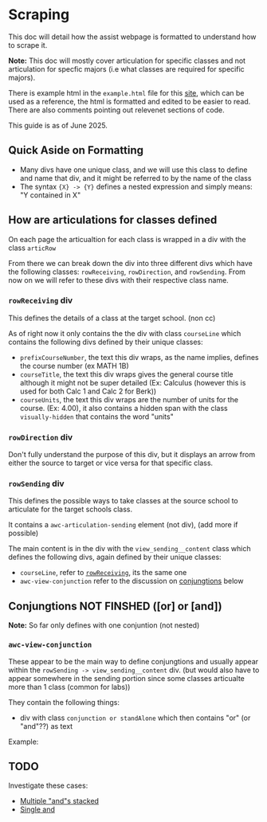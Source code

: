 # Scraping

This doc will detail how the assist webpage is formatted to understand how to scrape it.

**Note:** This doc will mostly cover articulation for specific classes and not articulation for specfic majors (i.e what classes are required for specific majors).

There is example html in the `example.html` file for this [site](https://assist.org/transfer/results?year=75&institution=79&agreement=124&agreementType=from&viewAgreementsOptions=true&view=agreement&viewBy=major&viewSendingAgreements=false&viewByKey=75%2F124%2Fto%2F79%2FMajor%2F23d79a84-d16c-4b58-7dee-08dcb87d5deb), which can be used as a reference, the html is formatted and edited to be easier to read. There are also comments pointing out relevenet sections of code.

This guide is as of June 2025.

## Quick Aside on Formatting

- Many divs have one unique class, and we will use this class to define and name that div, and it might be referred to by the name of the class
- The syntax `{X} -> {Y}` defines a nested expression and simply means: "Y contained in X"

## How are articulations for classes defined

On each page the articualtion for each class is wrapped in a div with the class `articRow`

From there we can break down the div into three different divs which have the following classes: `rowReceiving`, `rowDirection`, and `rowSending`. From now on we will refer to these divs with their respective class name.

### `rowReceiving` div

This defines the details of a class at the target school. (non cc)

As of right now it only contains the the div with class `courseLine` which contains the following divs defined by their unique classes:

- `prefixCourseNumber`, the text this div wraps, as the name implies, defines the course number (ex MATH 1B)
- `courseTitle`, the text this div wraps gives the general course title although it might not be super detailed (Ex: Calculus (however this is used for both Calc 1 and Calc 2 for Berk))
- `courseUnits`, the text this div wraps are the number of units for the course. (Ex: 4.00), it also contains a hidden span with the class `visually-hidden` that contains the word "units"

### `rowDirection` div

Don't fully understand the purpose of this div, but it displays an arrow from either the source to target or vice versa for that specific class.

### `rowSending` div

This defines the possible ways to take classes at the source school to articulate for the target schools class.

It contains a `awc-articulation-sending` element (not div), (add more if possible)

The main content is in the div with the `view_sending__content` class which defines the following divs, again defined by their unique classes:

- `courseLine`, refer to [`rowReceiving`](#rowreceiving-div), its the same one
- `awc-view-conjunction` refer to the discussion on [conjungtions](#conjungtions-or-or-and) below

## Conjungtions NOT FINSHED ([or] or [and])

**Note:** So far only defines with one conjuntion (not nested)

### `awc-view-conjunction`

These appear to be the main way to define conjungtions and usually appear within the `rowSending -> view_sending__content` div. (but would also have to appear somewhere in the sending portion since some classes articualte more than 1 class (common for labs))

They contain the following things:

- div with class `conjunction or standAlone` which then contains "or" (or "and"??) as text

Example:

## TODO

Investigate these cases:

- [Multiple "and"s stacked](https://assist.org/transfer/results?year=75&institution=79&agreement=105&agreementType=from&viewAgreementsOptions=true&view=agreement&viewBy=major&viewSendingAgreements=false&viewByKey=75%2F105%2Fto%2F79%2FMajor%2F3600bdbe-e56c-4bb8-7e00-08dcb87d5deb)
- [Single and](https://assist.org/transfer/results?year=75&institution=79&agreement=121&agreementType=from&viewAgreementsOptions=true&view=agreement&viewBy=major&viewSendingAgreements=false&viewByKey=75%2F121%2Fto%2F79%2FMajor%2F6419da5a-b4fd-4922-7ddb-08dcb87d5deb)
